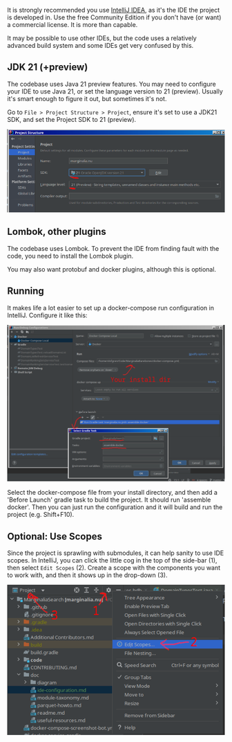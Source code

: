 It is strongly recommended you use [IntelliJ IDEA](https://www.jetbrains.com/idea/download), as it's the IDE the 
project is developed in. Use the free Community Edition if you don't have (or want) a commercial license.  It is 
more than capable. 

It may be possible to use other IDEs, but the code uses a relatively advanced build system and some IDEs get very 
confused by this.

## JDK 21 (+preview)
The codebase uses Java 21 preview features.  You may need to configure your IDE to use Java 21, or set the language version to 21 (preview).  Usually it's 
smart enough to figure it out, but sometimes it's not.

Go to `File > Project Structure > Project`, ensure it's set to use a JDK21 SDK, and set the Project SDK to 21 (preview).

![Project Structure](ide_docs/java21.png)

## Lombok, other plugins

The codebase uses Lombok. To prevent the IDE from finding fault with the code, you need to install the Lombok plugin.

You may also want protobuf and docker plugins, although this is optional.

## Running

It makes life a lot easier to set up a docker-compose run configuration in IntelliJ.  Configure it like this:

![Docker Compose Run Configuration](ide_docs/runconfig.png)

Select the docker-compose file from your install directory, and then add a 'Before Launch' gradle task
to build the project.  It should run 'assemble docker'.  Then you can just run the configuration and
it will build and run the project (e.g. Shift+F10).

## Optional: Use Scopes

Since the project is sprawling with submodules, it can help sanity to use IDE scopes. 
In IntelliJ, you can click the little cog in the top of the side-bar (1), then select `Edit Scopes` (2).
Create a scope with the components you want to work with, and then it shows up in the drop-down (3).

![IDE Scopes](ide_docs/scopes.png)


